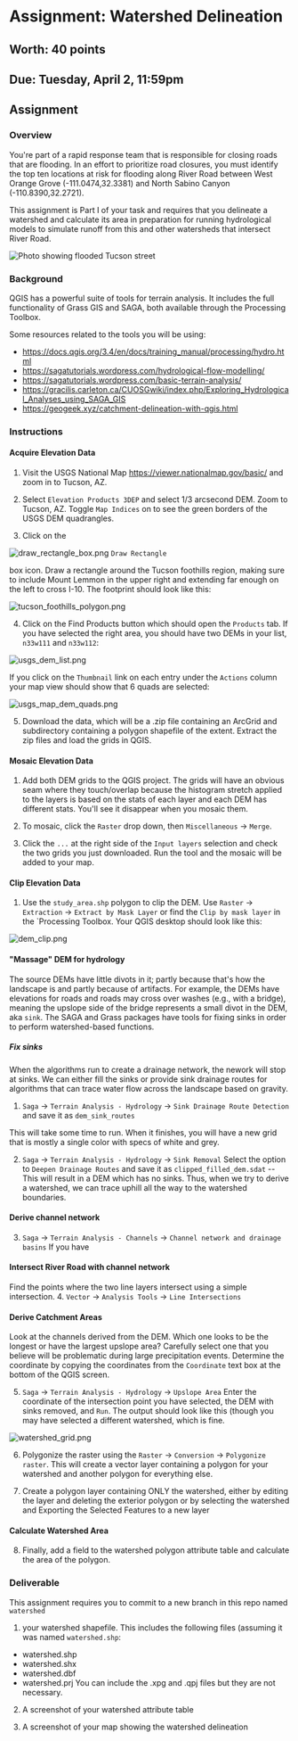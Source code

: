 # Assignment: Watershed Delineation 
## Worth: 40 points
## Due: Tuesday, April 2, 11:59pm

## Assignment

### Overview

You're part of a rapid response team that is responsible for closing roads that are flooding. In an effort to prioritize 
road closures, you must identify the top ten locations at risk for flooding along River Road between West Orange Grove 
(-111.0474,32.3381) and North Sabino Canyon (-110.8390,32.2721). 

This assignment is Part I of your task and requires that you delineate a watershed and calculate its area in preparation 
for running hydrological models to simulate runoff from this and other watersheds that intersect River Road. 

![Photo showing flooded Tucson street](screenshots/tucson_street_flood.png)


### Background
QGIS has a powerful suite of tools for terrain analysis. It includes the full functionality of Grass GIS and SAGA, both 
available through the Processing Toolbox. 

Some resources related to the tools you will be using:
- https://docs.qgis.org/3.4/en/docs/training_manual/processing/hydro.html
- https://sagatutorials.wordpress.com/hydrological-flow-modelling/
- https://sagatutorials.wordpress.com/basic-terrain-analysis/
- https://gracilis.carleton.ca/CUOSGwiki/index.php/Exploring_Hydrological_Analyses_using_SAGA_GIS
- https://geogeek.xyz/catchment-delineation-with-qgis.html

### Instructions
#### Acquire Elevation Data

1. Visit the USGS National Map https://viewer.nationalmap.gov/basic/ and zoom in to Tucson, AZ. 

2. Select `Elevation Products 3DEP` and select 1/3 arcsecond DEM. Zoom to Tucson, AZ. Toggle `Map Indices` on to see the green 
borders of the USGS DEM quadrangles. 

3. Click on the 

![draw_rectangle_box.png](screenshots/draw_rectangle_box.png) `Draw Rectangle` 

box icon. Draw a rectangle around the Tucson foothills region, making sure to include Mount Lemmon in the upper right and extending far enough on the left to cross I-10. The footprint should look like this: 

![tucson_foothills_polygon.png](screenshots/tucson_foothills_polygon.png)

4. Click on the Find Products button which should open the `Products` tab. If you have selected the right area, you should have two DEMs in your list, `n33w111` and `n33w112`:

![usgs_dem_list.png](screenshots/usgs_dem_list.png)

If you click on the `Thumbnail` link on each entry under the `Actions` column your map view should show that 6 quads are selected:

![usgs_map_dem_quads.png](screenshots/usgs_map_dem_quads.png)

5. Download the data, which will be a .zip file containing an ArcGrid and subdirectory containing a polygon shapefile of the extent. Extract the zip files and load the grids in QGIS.

#### Mosaic Elevation Data 
1. Add both DEM grids to the QGIS project. The grids will have an obvious seam where they touch/overlap because the histogram stretch applied to the layers is based on the stats of each layer and each DEM has different stats. You'll see it disappear when you mosaic them.

2. To mosaic, click the `Raster` drop down, then `Miscellaneous` -> `Merge`.

3. Click the `...` at the right side of the `Input layers` selection and check the two grids you just downloaded. Run the tool and the mosaic will be added to your map.

#### Clip Elevation Data
1. Use the `study_area.shp` polygon to clip the DEM. Use `Raster` -> `Extraction` -> `Extract by Mask Layer` or find the `Clip by mask layer` in the `Processing Toolbox. Your QGIS desktop should look like this:

![dem_clip.png](screenshots/dem_clip.png)

#### "Massage" DEM for hydrology
The source DEMs have little divots in it; partly because that's how the landscape is and partly because of artifacts. For
example, the DEMs have elevations for roads and roads may cross over washes (e.g., with a bridge), meaning the upslope 
side of the bridge represents a small divot in the DEM, aka `sink`. The SAGA and Grass packages have tools for fixing sinks 
in order to perform watershed-based functions. 

##### Fix sinks
When the algorithms run to create a drainage network, the nework will stop at sinks. We can either fill the sinks or provide
sink drainage routes for algorithms that can trace water flow across the landscape based on gravity.

1. `Saga` -> `Terrain Analysis - Hydrology` -> `Sink Drainage Route Detection` and save it as `dem_sink_routes`

This will take some time to run. When it finishes, you will have a new grid that is mostly a single color with specs of white and grey.

2. `Saga` -> `Terrain Analysis - Hydrology` -> `Sink Removal`
Select the option to `Deepen Drainage Routes` and save it as `clipped_filled_dem.sdat` -- This will result in a DEM which has no sinks. Thus, when we try to derive a watershed, we can trace uphill all the way to the watershed boundaries. 

#### Derive channel network
3. `Saga` -> `Terrain Analysis - Channels` -> `Channel network and drainage basins`
If you have 

#### Intersect River Road with channel network
Find the points where the two line layers intersect using a simple intersection.
4. `Vector` -> `Analysis Tools` -> `Line Intersections`

#### Derive Catchment Areas
Look at the channels derived from the DEM. Which one looks to be the longest or have the largest upslope area?
Carefully select one that you believe will be problematic during large precipitation events. Determine the coordinate
by copying the coordinates from the `Coordinate` text box at the bottom of the QGIS screen.

5. `Saga` -> `Terrain Analysis - Hydrology` -> `Upslope Area`
Enter the coordinate of the intersection point you have selected, the DEM with sinks removed, and `Run`.
The output should look like this (though you may have selected a different watershed, which is fine.

![watershed_grid.png](screenshots/watershed_grid.png)

6. Polygonize the raster using the `Raster` -> `Conversion` -> `Polygonize raster`. 
This will create a vector layer containing a polygon for your watershed and another polygon for everything else. 

7. Create a polygon layer containing ONLY the watershed, either by editing the layer and deleting the exterior polygon or
by selecting the watershed and Exporting the Selected Features  to a new layer

#### Calculate Watershed Area
8. Finally, add a field to the watershed polygon attribute table and calculate the area of the polygon.

### Deliverable
This assignment requires you to commit to a new branch in this repo named `watershed` 

1) your watershed shapefile. This includes the following files (assuming it was named `watershed.shp`:
- watershed.shp
- watershed.shx
- watershed.dbf
- watershed.prj
You can include the .xpg and .qpj files but they are not necessary.

2) A screenshot of your watershed attribute table

3) A screenshot of your map showing the watershed delineation

